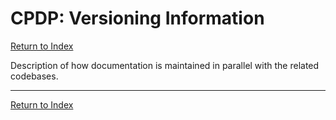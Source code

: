 # CPDP: Versioning Information

[Return to Index](../index.md)

Description of how documentation is maintained in parallel with the related codebases.

---

[Return to Index](../index.md)
